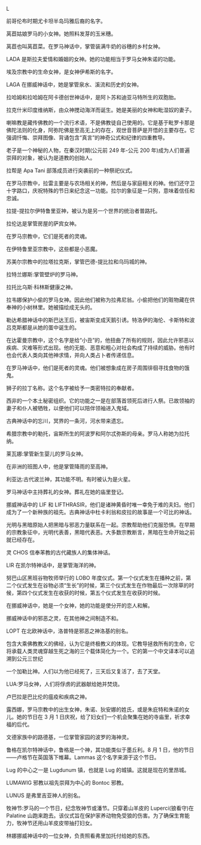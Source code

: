 

L

前哥伦布时期尤卡坦半岛玛雅后裔的名字。

莴苣姑娘罗马的小女神。她照料发芽的玉米穗。

莴苣也叫莴苣菜。在罗马神话中，掌管装满牛奶的谷穗的乡村女神。

LADA 是斯拉夫爱情和婚姻的女神。她的功能相当于罗马女神朱诺的功能。

埃及宗教中的生命女神，是女神伊希斯的名字。

LAGA 在挪威神话中，她是掌管泉水、溪流和历史的女神。

拉哈姆和拉哈姆在阿卡德创世神话中，是阿卜苏和迪亚马特所生的双胞胎。

拉克什米印度维纳斯，由众神搅动海洋而诞生。她是美丽的女神和毗湿奴的妻子。

喇嘛教是藏传佛教的一个流行术语，不是佛教徒自己使用的。它是基于毗罗卡那是佛陀法则的化身，阿弥陀佛是至高无上的存在，观世音菩萨是开悟的主要存在。它强调忏悔、崇拜图像、背诵包含“真言”的神奇公式和纪律的四重教导。

老子是一个神秘的人物，在秦汉时期(公元前 249 年-公元 200 年)成为人们普遍崇拜的对象，被认为是道教的创始人。

拉帮是 Apa Tani 部落成员进行突袭前的一种祭祀仪式。

在罗马宗教中，拉雷主要是与农场相关的神，然后是与家庭相关的神。他们还守卫十字路口，庆祝特殊的节日来纪念这一功能。拉尔的象征是一只狗，意味着信任和忠诚。

拉提-提拉尔伊特鲁里亚神，被认为是另一个世界的统治者普路托。

拉伦达是掌管房屋的萨宾女神。

在罗马宗教中，它们是死者的灵魂。

在伊特鲁里亚宗教中，这些都是小恶魔。

苏美尔宗教中的拉塔拉克斯，掌管巴德-提比拉和乌玛城的神。

拉特兰娜斯:掌管壁炉的罗马神。

拉托比乌斯·科林斯健康之神。

拉韦娜保护小偷的罗马女神。因此他们被称为拉弗尼翁。小偷把他们的赃物藏在供奉神的小树林里。她被描绘成无头的。

勒达希腊神话中的斯巴达王后，被宙斯变成天鹅引诱。特洛伊的海伦、卡斯特和波吕克斯都是从她的蛋中诞生的。

在达霍曼宗教中，这个名字是给“小丑”的，他扭曲了所有的规则，因此允许邪恶以疾病、灾难等形式出现。他的无能、恶意和粗心对社会构成了持续的威胁。他有时也会代表人类向其他神求情，并向人类占卜者传递信息。

在罗马神话中，他们是死者的灵魂。他们被想象成在房子周围徘徊寻找食物的饿鬼。

狮子的拉丁名称。这个名字被给予一类密特拉的奉献者。

西非的一个本土秘密组织。它的功能之一是在部落首领死后进行人祭。已故领袖的妻子和仆人被牺牲，以便他们可以陪伴领袖进入鬼域。

古典神话中的忘川，冥界的一条河，河水带来遗忘。

希腊宗教中的勒托，宙斯所生的阿波罗和阿尔忒弥斯的母亲。罗马人称她为拉托纳。

莱瓦娜:掌管新生婴儿的罗马女神。

在非洲的班图人中，他是掌管降雨的至高神。

利亚达:古代波兰神，其功能不明。有时被认为是火星。

罗马神话中主持葬礼的女神。葬礼在她的庙里登记。

挪威神话中的 LIF 和 LIFTHRASIR，他们是诸神黄昏时唯一幸免于难的夫妇。他们成为了一个新种族的祖先。古典神话中杜卡利翁和皮拉的故事是一个可比的神话。

光明与黑暗原始人把黑暗与邪恶力量联系在一起。宗教帮助他们克服恐惧。在早期的宗教象征中，光明代表善，黑暗代表恶。大多数宗教断言，黑暗在生命开始之前就已经存在。

灵 CHOS 信奉苯教的古代藏族人的集体神话。

LIR 在凯尔特神话中，是掌管海洋的神。

努巴山区黑班谷物牧师举行的 LOBO 年度仪式。第一个仪式发生在播种之前，第二个仪式发生在谷物必须“生长”的时候，第三个仪式发生在作物最后一次除草的时候，第四个仪式发生在收获的时候，第五个仪式发生在收获的时候。

在挪威神话中，她是一个女神，她的功能是使分开的恋人和解。

挪威神话中的邪恶之灵，在其他神之间制造不和。

LOPT 在北欧神话中，洛普特是邪恶之神洛基的别名。

包含大乘佛教教义的佛经，认为它是终极教义的体现。它教导拯救所有的生命，它将承载人类灵魂穿越生死之海的三个载体简化为一个。它的第一个中文译本可以追溯到公元三世纪

一个加勒比神。人们以为他已经死了，三天后又复活了，去了天堂。

LUA:罗马女神，人们将俘虏的武器献给她并焚烧。

卢巴拉是巴比伦的瘟疫和疾病之神。

露西娜，罗马宗教中的出生女神，朱诺、狄安娜的姓氏，或是朱庇特和朱诺的女儿。她的节日在 3 月 1 日庆祝，给了妇女们一个机会聚集在她的寺庙里，祈求幸福的后代。

文德家族中的路德基，一位掌管家园的波罗的海神灵。

鲁格在凯尔特神话中，鲁格是一个神，其功能类似于墨丘利。8 月 1 日，他的节日——卢格节在英国落下帷幕。Lammas 这个名字来源于这个节日。

Lug 的中心之一是 Lugdunum 镇，也就是 Lug 的城镇。这就是现在的里昂城。

LUMAWIG 邪教以祖先崇拜为中心的 Bontoc 邪教。

LUNUS 是弗里吉亚神人的别名。

牧神节:罗马的一个节日，纪念牧神节或潘节。只穿着山羊皮的 Luperci(狼看守)在 Palatine 山跑来跑去。该仪式旨在保护家养动物免受狼的伤害。为了确保生育能力，牧神节还用山羊皮皮带抽打妇女。

林娜挪威神话中的一位女神，负责照看弗里加托付给她的东西。